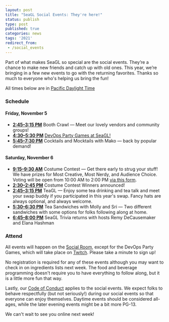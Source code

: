 ```yaml
---
layout: post
title: "SeaGL Social Events: They're here!"
status: publish
type: post
published: true
categories: news
tags: '2021'
redirect_from:
 - /social_events
---
```


Part of what makes SeaGL so special are the social events.
They’re a chance to make new friends and catch up with old ones.
This year, we’re bringing in a few new events to go with the returning favorites.
Thanks so much to everyone who's helping us bring the fun!

All times below are in [Pacific Daylight Time](https://time.is/compare/0800AM_5_Nov_2021_in_Seattle)

### Schedule

#### Friday, November 5

* [**2:45–3:15 PM**](https://osem.seagl.org/conferences/seagl2021/program/proposals/867) Booth Crawl — Meet our lovely vendors and community groups!
* [**4:30–5:30 PM**](https://osem.seagl.org/conferences/seagl2021/program/proposals/872) [DevOps Party Games at SeaGL!](https://devopspartygames.com/)
* [**5:45–7:30 PM**](https://osem.seagl.org/conferences/seagl2021/program/proposals/873) Cocktails and Mocktails with Mako — back by popular demand!

#### Saturday, November 6

* [**9:15–9:30 AM**](https://osem.seagl.org/conferences/seagl2021/program/proposals/874) Costume Contest — Get there early to strug your stuff! We have prizes for Most Creative, Most Nerdy, and Audience Choice. Voting will be open from 10:00 AM to 2:00 PM [via this form](https://forms.gle/PP4RN9FwT5dQmwc39).
* [**2:30–2:45 PM**](https://osem.seagl.org/conferences/seagl2021/program/proposals/875) Costume Contest Winners announced! 
* [**2:45–3:15 PM**](https://osem.seagl.org/conferences/seagl2021/program/proposals/870) TeaGL — Enjoy some tea drinking and tea talk and meet your swap buddy if you participated in this year's swap. Fancy hats are always optional, and always welcome.
* [**5:30–6:30 PM**](https://osem.seagl.org/conferences/seagl2021/program/proposals/877) Tea Sandwiches with Molly and Sri — Two different sandwiches with some options for folks following along at home.
* [**6:45–8:00 PM**](https://osem.seagl.org/conferences/seagl2021/program/proposals/878) SeaGL Trivia returns with hosts Remy DeCausemaker and Elana Hashman

### Attend

All events will happen on the [Social Room](https://attend.seagl.org/#/room/#SeaGL2021-Social:seattlematrix.org), except for the DevOps Party Games, which will take place on [Twitch](https://www.twitch.tv/devopspartygames). Please take a minute to sign up! 

No registration is required for any of these events although you may want to check in on ingredients lists next week.
The food and beverage programming doesn't require you to have everything to follow along, but it is a little more fun that way.

Lastly, our [Code of Conduct](/code_of_conduct) applies to the social events.
We expect folks to behave respectfully (but not seriously!) during our social events so that everyone can enjoy themselves.
Daytime events should be considered all-ages, while the later evening events might be a bit more PG-13.

We can't wait to see you online next week!
